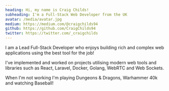 ```yaml
---
heading: Hi, my name is Craig Childs!
subheading: I'm a Full-Stack Web Developer from the UK
avatar: /media/avatar.jpg
medium: https://medium.com/@craigchilds94
github: https://github.com/CraigChilds94
twitter: https://twitter.com/_craigchilds
---
```

I am a Lead Full-Stack Developer who enjoys building rich and complex web applications using the best tool for the job!

I've implemented and worked on projects utilising modern web tools and libraries such as React, Laravel, Docker, Golang, WebRTC and Web Sockets.

When I'm not working I'm playing Dungeons & Dragons, Warhammer 40k and watching Baseball!